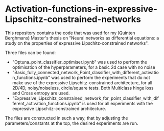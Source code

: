 # Activation-functions-in-expressive-Lipschitz-constrained-networks
This repository contains the code that was used for my (Quinten Berghmans) Master's thesis on "Neural networks as differential equations: a study on the properties of expressive Lipschitz-constrained networks".

Three files can be found: 
- "Optuna_point_classifier_optimiser.ipynb" was used to perform the optimisation of the hyperparameters, for a basic 2d case with no noise
- "Basic_fully_connected_network_Point_classifier_with_different_activation_functions.ipynb" was used to perform the experiments that do not make use of the expressive Lipschitz-constrained architecture, for all 2D/4D, noisy/noiseless, circle/square tests. Both Multiclass hinge loss and Cross entropy are used.
- "Expressive_Lipschitz_constrained_network_for_point_classifier_with_different_activation_functions.ipynb" is used for all experiments with the expressive Lipschitz-constrained architecture.

The files are constructed in such a way, that by adjusting the parameters/constants at the top, the desired experiments are run.
